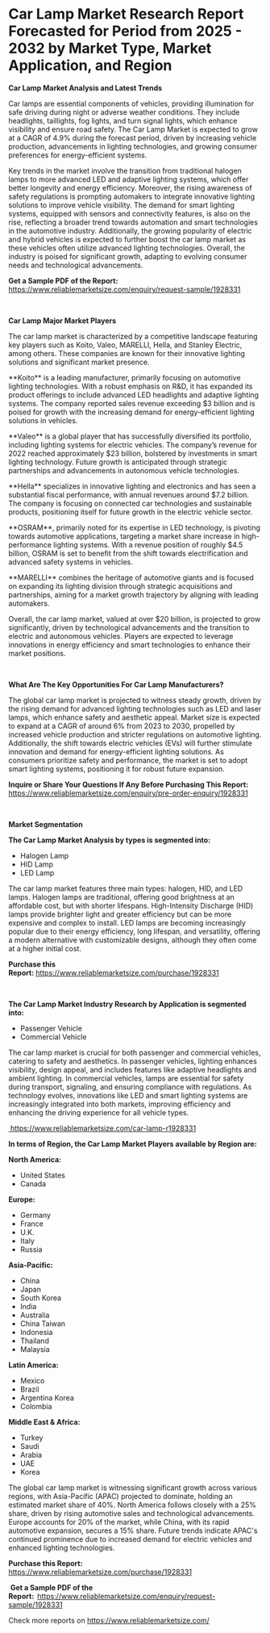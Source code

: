<p><h1>Car Lamp Market Research Report Forecasted for Period from 2025 -  2032 by Market Type, Market Application, and Region</h1></p><p><strong>Car Lamp Market Analysis and Latest Trends</strong></p>
<p><p>Car lamps are essential components of vehicles, providing illumination for safe driving during night or adverse weather conditions. They include headlights, taillights, fog lights, and turn signal lights, which enhance visibility and ensure road safety. The Car Lamp Market is expected to grow at a CAGR of 4.9% during the forecast period, driven by increasing vehicle production, advancements in lighting technologies, and growing consumer preferences for energy-efficient systems.</p><p>Key trends in the market involve the transition from traditional halogen lamps to more advanced LED and adaptive lighting systems, which offer better longevity and energy efficiency. Moreover, the rising awareness of safety regulations is prompting automakers to integrate innovative lighting solutions to improve vehicle visibility. The demand for smart lighting systems, equipped with sensors and connectivity features, is also on the rise, reflecting a broader trend towards automation and smart technologies in the automotive industry. Additionally, the growing popularity of electric and hybrid vehicles is expected to further boost the car lamp market as these vehicles often utilize advanced lighting technologies. Overall, the industry is poised for significant growth, adapting to evolving consumer needs and technological advancements.</p></p>
<p><strong>Get a Sample PDF of the Report:&nbsp;</strong> <a href="https://www.reliablemarketsize.com/enquiry/request-sample/1928331?utm_campaign=3194&utm_medium=2&utm_source=Github&utm_content=ia&utm_term=30032025&utm_id=car-lamp">https://www.reliablemarketsize.com/enquiry/request-sample/1928331</a></p>
<p>&nbsp;</p>
<p><strong>Car Lamp Major Market Players</strong></p>
<p><p>The car lamp market is characterized by a competitive landscape featuring key players such as Koito, Valeo, MARELLI, Hella, and Stanley Electric, among others. These companies are known for their innovative lighting solutions and significant market presence.</p><p>**Koito** is a leading manufacturer, primarily focusing on automotive lighting technologies. With a robust emphasis on R&D, it has expanded its product offerings to include advanced LED headlights and adaptive lighting systems. The company reported sales revenue exceeding $3 billion and is poised for growth with the increasing demand for energy-efficient lighting solutions in vehicles.</p><p>**Valeo** is a global player that has successfully diversified its portfolio, including lighting systems for electric vehicles. The company’s revenue for 2022 reached approximately $23 billion, bolstered by investments in smart lighting technology. Future growth is anticipated through strategic partnerships and advancements in autonomous vehicle technologies.</p><p>**Hella** specializes in innovative lighting and electronics and has seen a substantial fiscal performance, with annual revenues around $7.2 billion. The company is focusing on connected car technologies and sustainable products, positioning itself for future growth in the electric vehicle sector.</p><p>**OSRAM**, primarily noted for its expertise in LED technology, is pivoting towards automotive applications, targeting a market share increase in high-performance lighting systems. With a revenue position of roughly $4.5 billion, OSRAM is set to benefit from the shift towards electrification and advanced safety systems in vehicles.</p><p>**MARELLI** combines the heritage of automotive giants and is focused on expanding its lighting division through strategic acquisitions and partnerships, aiming for a market growth trajectory by aligning with leading automakers.</p><p>Overall, the car lamp market, valued at over $20 billion, is projected to grow significantly, driven by technological advancements and the transition to electric and autonomous vehicles. Players are expected to leverage innovations in energy efficiency and smart technologies to enhance their market positions.</p></p>
<p>&nbsp;</p>
<p><strong>What Are The Key Opportunities For Car Lamp Manufacturers?</strong></p>
<p><p>The global car lamp market is projected to witness steady growth, driven by the rising demand for advanced lighting technologies such as LED and laser lamps, which enhance safety and aesthetic appeal. Market size is expected to expand at a CAGR of around 6% from 2023 to 2030, propelled by increased vehicle production and stricter regulations on automotive lighting. Additionally, the shift towards electric vehicles (EVs) will further stimulate innovation and demand for energy-efficient lighting solutions. As consumers prioritize safety and performance, the market is set to adopt smart lighting systems, positioning it for robust future expansion.</p></p>
<p><strong>Inquire or Share Your Questions If Any Before Purchasing This Report:</strong> <a href="https://www.reliablemarketsize.com/enquiry/pre-order-enquiry/1928331?utm_campaign=3194&utm_medium=2&utm_source=Github&utm_content=ia&utm_term=30032025&utm_id=car-lamp">https://www.reliablemarketsize.com/enquiry/pre-order-enquiry/1928331</a></p>
<p>&nbsp;</p>
<p><strong>Market Segmentation</strong></p>
<p><strong>The Car Lamp Market Analysis by types is segmented into:</strong></p>
<p><ul><li>Halogen Lamp</li><li>HID Lamp</li><li>LED Lamp</li></ul></p>
<p><p>The car lamp market features three main types: halogen, HID, and LED lamps. Halogen lamps are traditional, offering good brightness at an affordable cost, but with shorter lifespans. High-Intensity Discharge (HID) lamps provide brighter light and greater efficiency but can be more expensive and complex to install. LED lamps are becoming increasingly popular due to their energy efficiency, long lifespan, and versatility, offering a modern alternative with customizable designs, although they often come at a higher initial cost.</p></p>
<p><strong>Purchase this Report:&nbsp;</strong><a href="https://www.reliablemarketsize.com/purchase/1928331?utm_campaign=3194&utm_medium=2&utm_source=Github&utm_content=ia&utm_term=30032025&utm_id=car-lamp">https://www.reliablemarketsize.com/purchase/1928331</a></p>
<p>&nbsp;</p>
<p><strong>The Car Lamp Market Industry Research by Application is segmented into:</strong></p>
<p><ul><li>Passenger Vehicle</li><li>Commercial Vehicle</li></ul></p>
<p><p>The car lamp market is crucial for both passenger and commercial vehicles, catering to safety and aesthetics. In passenger vehicles, lighting enhances visibility, design appeal, and includes features like adaptive headlights and ambient lighting. In commercial vehicles, lamps are essential for safety during transport, signaling, and ensuring compliance with regulations. As technology evolves, innovations like LED and smart lighting systems are increasingly integrated into both markets, improving efficiency and enhancing the driving experience for all vehicle types.</p></p>
<p><a href="https://www.reliablemarketsize.com/car-lamp-r1928331?utm_campaign=3194&utm_medium=2&utm_source=Github&utm_content=ia&utm_term=30032025&utm_id=car-lamp">&nbsp;https://www.reliablemarketsize.com/car-lamp-r1928331</a></p>
<p><strong>In terms of Region, the Car Lamp Market Players available by Region are:</strong></p>
<p>
    <p> <strong> North America: </strong>
        <ul>
            <li>United States</li>
            <li>Canada</li>
        </ul>
        </p> 
    <p> <strong> Europe: </strong>
        <ul>
            <li>Germany</li>
            <li>France</li>
            <li>U.K.</li>
            <li>Italy</li>
            <li>Russia</li>
        </ul>
        </p> 
    <p> <strong> Asia-Pacific: </strong>
        <ul>
            <li>China</li>
            <li>Japan</li>
            <li>South Korea</li>
            <li>India</li>
            <li>Australia</li>
            <li>China Taiwan</li>
            <li>Indonesia</li>
            <li>Thailand</li>
            <li>Malaysia</li>
        </ul>
        </p> 
    <p> <strong> Latin America: </strong>
        <ul>
            <li>Mexico</li>
            <li>Brazil</li>
            <li>Argentina Korea</li>
            <li>Colombia</li>
        </ul>
        </p> 
    <p> <strong> Middle East & Africa: </strong>
        <ul>
            <li>Turkey</li>
            <li>Saudi</li>
            <li>Arabia</li>
            <li>UAE</li>
            <li>Korea</li>
        </ul>
    </p>
    </p>
<p><p>The global car lamp market is witnessing significant growth across various regions, with Asia-Pacific (APAC) projected to dominate, holding an estimated market share of 40%. North America follows closely with a 25% share, driven by rising automotive sales and technological advancements. Europe accounts for 20% of the market, while China, with its rapid automotive expansion, secures a 15% share. Future trends indicate APAC's continued prominence due to increased demand for electric vehicles and enhanced lighting technologies.</p></p>
<p><strong>Purchase this Report: </strong><a href="https://www.reliablemarketsize.com/purchase/1928331?utm_campaign=3194&utm_medium=2&utm_source=Github&utm_content=ia&utm_term=30032025&utm_id=car-lamp">https://www.reliablemarketsize.com/purchase/1928331</a></p>
<p>&nbsp;<strong>Get a Sample PDF of the Report:&nbsp;&nbsp;</strong><a href="https://www.reliablemarketsize.com/enquiry/request-sample/1928331?utm_campaign=3194&utm_medium=2&utm_source=Github&utm_content=ia&utm_term=30032025&utm_id=car-lamp">https://www.reliablemarketsize.com/enquiry/request-sample/1928331</a></p>
<p><strong></strong></p>
<p>Check more reports on <a href="https://www.reliablemarketsize.com/?utm_campaign=3194&utm_medium=2&utm_source=Github&utm_content=ia&utm_term=30032025&utm_id=car-lamp">https://www.reliablemarketsize.com/</a></p>